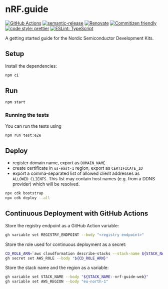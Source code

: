 # nRF.guide

[![GitHub Actions](https://github.com/bifravst/nrf.guide/actions/workflows/build-and-publish.yaml/badge.svg)](https://github.com/bifravst/nrf.guide/actions/workflows/build-and-publish.yaml)
[![semantic-release](https://img.shields.io/badge/%20%20%F0%9F%93%A6%F0%9F%9A%80-semantic--release-e10079.svg)](https://github.com/semantic-release/semantic-release)
[![Renovate](https://img.shields.io/badge/renovate-enabled-brightgreen.svg)](https://renovatebot.com)
[![Commitizen friendly](https://img.shields.io/badge/commitizen-friendly-brightgreen.svg)](http://commitizen.github.io/cz-cli/)
[![code style: prettier](https://img.shields.io/badge/code_style-prettier-ff69b4.svg)](https://github.com/prettier/prettier/)
[![ESLint: TypeScript](https://img.shields.io/badge/ESLint-TypeScript-blue.svg)](https://github.com/typescript-eslint/typescript-eslint)

A getting started guide for the Nordic Semiconductor Development Kits.

## Setup

Install the dependencies:

```bash
npm ci
```

## Run

```bash
npm start
```

### Running the tests

You can run the tests using

```bash
npm run test:e2e
```

## Deploy

- register domain name, export as `DOMAIN_NAME`
- create certificate in `us-east-1` region, export as `CERTIFICATE_ID`
- export a comma-separated list of allowed client addresses as
  `ALLOWED_CLIENTS`. This list may contain host names (e.g. from a DDNS
  provider) which will be resolved.

```bash
npx cdk bootstrap
npx cdk deploy --all
```

## Continuous Deployment with GitHub Actions

<!-- FIXME: use environments once repo is public -->

Store the registry endpoint as a GitHub Action variable:

```bash
gh variable set REGISTRY_ENDPOINT --body "<registry endpoint>"
```

Store the role used for continuous deployment as a secret:

```bash
CD_ROLE_ARN=`aws cloudformation describe-stacks --stack-name ${STACK_NAME:-nrf-guide-web} | jq -r '.Stacks[0].Outputs[] | select(.OutputKey == "gitHubCdRoleArn") | .OutputValue' | sed -E 's/\/$//g'`
gh secret set AWS_ROLE --body "${CD_ROLE_ARN}"
```

Store the stack name and the region as a variable:

```bash
gh variable set STACK_NAME --body "${STACK_NAME:-nrf-guide-web}"
gh variable set AWS_REGION --body "eu-north-1"
```
